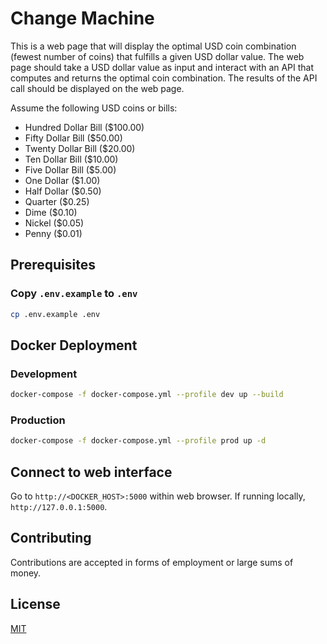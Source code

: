 # Change Machine

This is a web page that will display the optimal USD coin combination (fewest number of coins) that fulfills a given USD
dollar value. The web page should take a USD dollar value as input and interact with an API that computes and returns
the optimal coin combination. The results of the API call should be displayed on the web page.

Assume the following USD coins or bills:

- Hundred Dollar Bill ($100.00)
- Fifty Dollar Bill ($50.00)
- Twenty Dollar Bill ($20.00)
- Ten Dollar Bill ($10.00)
- Five Dollar Bill ($5.00)
- One Dollar ($1.00)
- Half Dollar ($0.50)
- Quarter ($0.25)
- Dime ($0.10)
- Nickel ($0.05)
- Penny ($0.01)

## Prerequisites

### Copy `.env.example` to `.env`

```bash
cp .env.example .env
```

## Docker Deployment

### Development

```bash
docker-compose -f docker-compose.yml --profile dev up --build
```

### Production

```bash
docker-compose -f docker-compose.yml --profile prod up -d
```

## Connect to web interface

Go to `http://<DOCKER_HOST>:5000` within web browser. If running locally, `http://127.0.0.1:5000`.

## Contributing

Contributions are accepted in forms of employment or large sums of money.

## License

[MIT](https://choosealicense.com/licenses/mit/)

